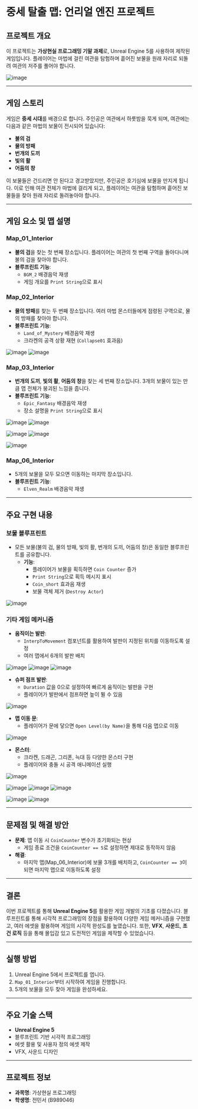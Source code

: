 # 중세 탈출 맵: 언리얼 엔진 프로젝트

## 프로젝트 개요
이 프로젝트는 **가상현실 프로그래밍 기말 과제**로, Unreal Engine 5를 사용하여 제작된 게임입니다. 플레이어는 마법에 걸린 여관을 탐험하며 흩어진 보물을 원래 자리로 되돌려 여관의 저주를 풀어야 합니다.

![image](https://github.com/user-attachments/assets/bd7a29fa-badb-4a59-96e7-eb03235dd16b)

---

## 게임 스토리
게임은 **중세 시대**를 배경으로 합니다. 주인공은 여관에서 하룻밤을 묵게 되며, 여관에는 다음과 같은 마법의 보물이 전시되어 있습니다:
- **불의 검**
- **물의 방패**
- **번개의 도끼**
- **빛의 활**
- **어둠의 창**

이 보물들은 건드리면 안 된다고 경고받았지만, 주인공은 호기심에 보물을 만지게 됩니다. 이로 인해 여관 전체가 마법에 걸리게 되고, 플레이어는 여관을 탐험하며 흩어진 보물들을 찾아 원래 자리로 돌려놓아야 합니다.

---

## 게임 요소 및 맵 설명

### Map_01_Interior
- **불의 검**을 찾는 첫 번째 장소입니다. 플레이어는 여관의 첫 번째 구역을 돌아다니며 불의 검을 찾아야 합니다.
- **블루프린트 기능**: 
  - `BGM_2` 배경음악 재생
  - 게임 개요를 `Print String`으로 표시

### Map_02_Interior
- **물의 방패**를 찾는 두 번째 장소입니다. 여러 마법 몬스터들에게 점령된 구역으로, 물의 방패를 찾아야 합니다.
- **블루프린트 기능**:
  - `Land_of_Mystery` 배경음악 재생
  - 크라켄의 공격 상황 재현 (`Collapse01` 효과음)
 
  
![image](https://github.com/user-attachments/assets/59608774-40e3-4c00-a91b-7b864b9cc6f5)
![image](https://github.com/user-attachments/assets/e188d708-de9a-4f28-b381-c3239429ed9c)

### Map_03_Interior
- **번개의 도끼**, **빛의 활**, **어둠의 창**을 찾는 세 번째 장소입니다. 3개의 보물이 있는 만큼 맵 전체가 붕괴된 느낌을 줍니다.
- **블루프린트 기능**:
  - `Epic_Fantasy` 배경음악 재생
  - 장소 설명을 `Print String`으로 표시


![image](https://github.com/user-attachments/assets/428acb4b-cabc-45de-a0b7-55a374068a19)
![image](https://github.com/user-attachments/assets/5a0b7412-60e1-498b-938c-5de484b03177)

![image](https://github.com/user-attachments/assets/ed2a3d51-eab0-4e59-9628-54ac1a039511)
![image](https://github.com/user-attachments/assets/9c0359f2-c4dc-4994-a01e-f4b49e7c8f31)

![image](https://github.com/user-attachments/assets/212e69d9-2b38-48a1-97fa-89681fa000ba)

### Map_06_Interior
- 5개의 보물을 모두 모으면 이동하는 마지막 장소입니다.
- **블루프린트 기능**:
  - `Elven_Realm` 배경음악 재생

---

## 주요 구현 내용

### 보물 블루프린트
- 모든 보물(불의 검, 물의 방패, 빛의 활, 번개의 도끼, 어둠의 창)은 동일한 블루프린트를 공유합니다.
  - **기능**:
    - 플레이어가 보물을 획득하면 `Coin Counter` 증가
    - `Print String`으로 획득 메시지 표시
    - `Coin_short` 효과음 재생
    - 보물 객체 제거 (`Destroy Actor`)
   
  
![image](https://github.com/user-attachments/assets/d949465c-3566-4bb1-8a4c-4c72927e80ed)

### 기타 게임 메커니즘
- **움직이는 발판**:
  - `InterpToMovement` 컴포넌트를 활용하여 발판이 지정된 위치를 이동하도록 설정
  - 여러 맵에서 6개의 발판 배치
 
  
 ![image](https://github.com/user-attachments/assets/53f8b078-25f2-44f6-9ca2-6fb89fbef486)
 ![image](https://github.com/user-attachments/assets/27310bda-e395-4963-9c4c-7c727e497966)
 ![image](https://github.com/user-attachments/assets/b44fd68e-0eca-42e8-ad8f-54d46270a726)

  
- **슈퍼 점프 발판**:
  - `Duration` 값을 0으로 설정하여 빠르게 움직이는 발판을 구현
  - 플레이어가 발판에서 점프하면 높이 뛸 수 있음
 
  
![image](https://github.com/user-attachments/assets/faad3ceb-6554-4b54-8c28-76c23b702f47)

- **맵 이동 문**:
  - 플레이어가 문에 닿으면 `Open Level(by Name)`을 통해 다음 맵으로 이동
 
  
![image](https://github.com/user-attachments/assets/3e87b2e5-8592-4f62-be7f-bdc33c89336b)

- **몬스터**:
  - 크라켄, 드래곤, 그리폰, 늑대 등 다양한 몬스터 구현
  - 플레이어와 충돌 시 공격 애니메이션 실행
 
  
![image](https://github.com/user-attachments/assets/0e043103-7e75-473a-8396-0fc18042f74e)


![image](https://github.com/user-attachments/assets/e2645c30-a273-4dba-8f3c-8bac32020d71)
![image](https://github.com/user-attachments/assets/2fb0eaf9-3a71-4b09-96b5-1da7e27b5ac0)
![image](https://github.com/user-attachments/assets/564c6ee6-b266-4743-8ef1-6a41e4815af6)

![image](https://github.com/user-attachments/assets/b5c8a2dc-4b8a-43a2-9480-8f6bfc293301)
![image](https://github.com/user-attachments/assets/e38ad5c6-b32c-40e8-849c-82d213356d46)

---

## 문제점 및 해결 방안
- **문제**: 맵 이동 시 `CoinCounter` 변수가 초기화되는 현상
  - 게임 종료 조건을 `CoinCounter == 5`로 설정하면 제대로 동작하지 않음
- **해결**: 
  - 마지막 맵(Map_06_Interior)에 보물 3개를 배치하고, `CoinCounter == 3`이 되면 마지막 맵으로 이동하도록 설정

---

## 결론
이번 프로젝트를 통해 **Unreal Engine 5**를 활용한 게임 개발의 기초를 다졌습니다. 블루프린트를 통해 시각적 프로그래밍의 장점을 활용하여 다양한 게임 메커니즘을 구현했고, 여러 에셋을 활용하며 게임의 시각적 완성도를 높였습니다. 또한, **VFX**, **사운드**, **조건 로직** 등을 통해 몰입감 있고 도전적인 게임을 제작할 수 있었습니다.

---

## 실행 방법
1. Unreal Engine 5에서 프로젝트를 엽니다.
2. `Map_01_Interior`부터 시작하여 게임을 진행합니다.
3. 5개의 보물을 모두 찾아 게임을 완성하세요.

---

## 주요 기술 스택
- **Unreal Engine 5**
- 블루프린트 기반 시각적 프로그래밍
- 에셋 활용 및 사용자 정의 에셋 제작
- VFX, 사운드 디자인

---

## 프로젝트 정보
- **과목명**: 가상현실 프로그래밍
- **학생명**: 전민서 (B989046)
